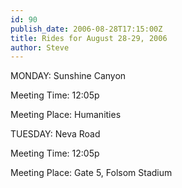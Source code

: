 ```yaml
---
id: 90
publish_date: 2006-08-28T17:15:00Z
title: Rides for August 28-29, 2006
author: Steve
---
```

MONDAY: Sunshine Canyon

Meeting Time: 12:05p

Meeting Place: Humanities

TUESDAY: Neva Road

Meeting Time: 12:05p

Meeting Place: Gate 5, Folsom Stadium